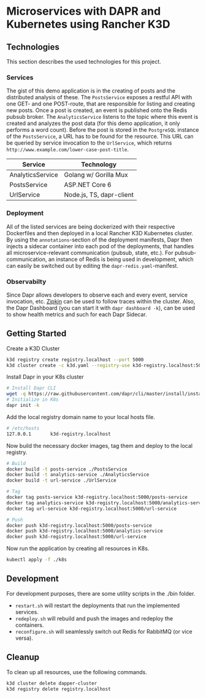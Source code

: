 # Microservices with DAPR and Kubernetes using Rancher K3D

## Technologies

This section describes the used technologies for this project.

### Services

The gist of this demo application is in the creating of posts and the distributed analysis of these. The `PostsService` exposes a restful API with one GET- and one POST-route, that are responsible for listing and creating new posts. Once a post is created, an event is published onto the Redis pubsub broker. The `AnalyticsService` listens to the topic where this event is created and analyzes the post data (for this demo application, it only performs a word count). Before the post is stored in the `PostgreSQL` instance of the `PostsService`, a URL has to be found for the resource. This URL can be queried by service invocation to the `UrlService`, which returns `http://www.example.com/lower-case-post-title`.

| Service          	| Technology            	|
|------------------	|-----------------------	|
| AnalyticsService 	| Golang w/ Gorilla Mux 	|
| PostsService      | ASP.NET Core 6        	|
| UrlService        | Node.js, TS, dapr-client  |

### Deployment

All of the listed services are being dockerized with their respective Dockerfiles and then deployed in a local Rancher K3D Kubernetes cluster. By using the `annotations`-section of the deployment manifests, Dapr then injects a sidecar container into each pod of the deployments, that handles all microservice-relevant communication (pubsub, state, etc.). For pubsub-communication, an instance of Redis is being used in development, which can easily be switched out by editing the `dapr-redis.yaml`-manifest.

### Observabilty 

Since Dapr allows developers to observe each and every event, service invocation, etc. [Zipkin](http://localhost/zipkin) can be used to follow traces within the cluster. Also, the Dapr Dashboard (you can start it with `dapr dashboard -k`), can be used to show health metrics and such for each Dapr Sidecar.

## Getting Started

Create a K3D Cluster

```sh
k3d registry create registry.localhost --port 5000
k3d cluster create -c k3d.yaml --registry-use k3d-registry.localhost:5000
```

Install Dapr in your K8s cluster

```sh
# Install Dapr CLI
wget -q https://raw.githubusercontent.com/dapr/cli/master/install/install.sh -O - | /bin/bash
# Initialize in K8s
dapr init -k
```

Add the local registry domain name to your local hosts file.

```sh
# /etc/hosts
127.0.0.1       k3d-registry.localhost
```

Now build the necessary docker images, tag them and deploy to the local registry.

```sh
# Build
docker build -t posts-service ./PostsService
docker build -t analytics-service ./AnalyticsService
docker build -t url-service ./UrlService

# Tag
docker tag posts-service k3d-registry.localhost:5000/posts-service
docker tag analytics-service k3d-registry.localhost:5000/analytics-service
docker tag url-service k3d-registry.localhost:5000/url-service

# Push
docker push k3d-registry.localhost:5000/posts-service
docker push k3d-registry.localhost:5000/analytics-service
docker push k3d-registry.localhost:5000/url-service
```

Now run the application by creating all resources in K8s.

```sh
kubectl apply -f ./k8s
```

## Development

For development purposes, there are some utility scripts in the ./bin folder.

* ```restart.sh``` will restart the deployments that run the implemented services.
* ```redeploy.sh``` will rebuild and push the images and redeploy the containers.
* ```reconfigure.sh``` will seamlessly switch out Redis for RabbitMQ (or vice versa).

## Cleanup

To clean up all resources, use the following commands.

```sh
k3d cluster delete dapper-cluster
k3d registry delete registry.localhost
```